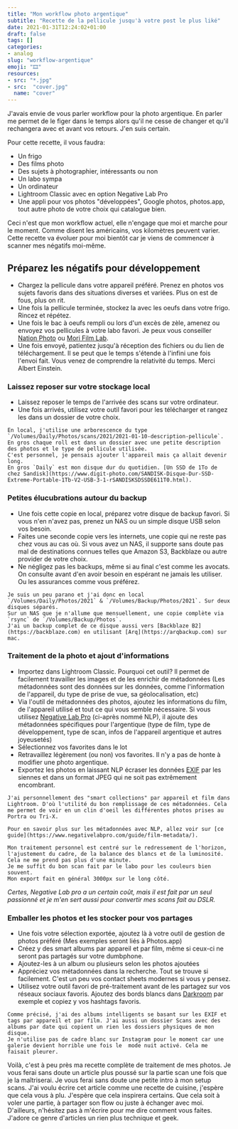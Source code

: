 ```yaml
---
title: "Mon workflow photo argentique"
subtitle: "Recette de la pellicule jusqu'à votre post le plus liké"
date: 2021-01-31T12:24:02+01:00
draft: false
tags: []
categories:
- analog
slug: "workflow-argentique"
emoji: "🎞"
resources:
- src: "*.jpg"
- src:  "cover.jpg"
  name: "cover"
---
```


J'avais envie de vous parler workflow pour la photo argentique. En parler me permet de le figer dans le temps alors qu'il ne cesse de changer et qu'il rechangera avec et avant vos retours. J'en suis certain. 

Pour cette recette, il vous faudra:
- Un frigo
- Des films photo
- Des sujets à photographier, intéressants ou non
- Un labo sympa 
- Un ordinateur
- Lightroom Classic avec en option Negative Lab Pro
- Une appli pour vos photos "développées", Google photos, photos.app, tout autre photo de votre choix qui catalogue bien.

Ceci n'est que mon workflow actuel, elle n'engage que moi et marche pour le moment. Comme disent les américains, vos kilomètres peuvent varier. Cette recette va évoluer pour moi bientôt car je viens de commencer à scanner mes négatifs moi-même.

## Préparez les négatifs pour développement

- Chargez la pellicule dans votre appareil préféré. Prenez en photos vos sujets favoris dans des situations diverses et variées. Plus on est de fous, plus on rit. 
- Une fois la pellicule terminée, stockez la avec les oeufs dans votre frigo. Rincez et répétez. 
- Une fois le bac à oeufs rempli ou lors d'un excès de zèle, amenez ou envoyez vos pellicules à votre labo favori. Je peux vous conseiller [Nation Photo](https://nationphoto.com) ou [Mori Film Lab](https://morifilmlab.com). 
- Une fois envoyé, patientez jusqu'à réception des fichiers ou du lien de téléchargement. Il se peut que le temps s'étende à l'infini une fois l'envoi fait. Vous venez de comprendre la relativité du temps. Merci Albert Einstein.

### Laissez reposer sur votre stockage local

- Laissez reposer le temps de l'arrivée des scans sur votre ordinateur. 
- Une fois arrivés, utilisez votre outil favori pour les télécharger et rangez les dans un dossier de votre choix. 

```
En local, j'utilise une arborescence du type `/Volumes/Daily/Photos/scans/2021/2021-01-10-description-pellicule`.  
En gros chaque roll est dans un dossier avec une petite description des photos et le type de pellicule utilisée.  
C'est personnel, je pensais ajouter l'appareil mais ça allait devenir long.  
En gros `Daily` est mon disque dur du quotidien. [Un SSD de 1To de chez Sandisk](https://www.digit-photo.com/SANDISK-Disque-Dur-SSD-Extreme-Portable-1Tb-V2-USB-3-1-rSANDISKSDSSDE611T0.html).
```

### Petites élucubrations autour du backup

- Une fois cette copie en local, préparez votre disque de backup favori. Si vous n'en n'avez pas, prenez un NAS ou un simple disque USB selon vos besoin. 
- Faites une seconde copie vers les internets, une copie qui ne reste pas chez vous au cas où. Si vous avez un NAS, il supporte sans doute pas mal de destinations connues telles que Amazon S3, Backblaze ou autre provider de votre choix.
- Ne négligez pas les backups, même si au final c'est comme les avocats. On consulte avant d'en avoir besoin en espérant ne jamais les utiliser. Ou les assurances comme vous préférez.

```
Je suis un peu parano et j'ai donc en local `/Volumes/Daily/Photos/2021` & `/Volumes/Backup/Photos/2021`. Sur deux disques séparés.  
Sur un NAS que je n'allume que mensuellement, une copie complète via `rsync` de `/Volumes/Backup/Photos`.  
J'ai un backup complet de ce disque aussi vers [Backblaze B2](https://backblaze.com) en utilisant [Arq](https://arqbackup.com) sur mac.  
```

### Traitement de la photo et ajout d'informations

- Importez dans Lightroom Classic. Pourquoi cet outil? Il permet de facilement travailler les images et de les enrichir de métadonnées (Les métadonnées sont des données sur les données, comme l'information de l'appareil, du type de prise de vue, sa géolocalisation, etc)
- Via l'outil de métadonnées des photos, ajoutez les informations du film, de l'appareil utilisé et tout ce qui vous semble nécessaire. Si vous utilisez [Negative Lab Pro](https://www.negativelabpro.com/) (ci-après nommé NLP), il ajoute des métadonnées spécifiques pour l'argentique (type de film, type de développement, type de scan, infos de l'appareil argentique et autres joyeusetés)
- Sélectionnez vos favorites dans le lot
- Retravaillez légèrement (ou non) vos favorites. Il n'y a pas de honte à modifier une photo argentique.
- Exportez les photos en laissant NLP écraser les données [EXIF](https://fr.wikipedia.org/wiki/Exchangeable_image_file_format) par les siennes et dans un format JPEG qui ne soit pas extrêmement encombrant.

```
J'ai personnellement des "smart collections" par appareil et film dans Lightroom. D'où l'utilité du bon remplissage de ces métadonnées. Cela me permet de voir en un clin d'oeil les différentes photos prises au Portra ou Tri-X.  

Pour en savoir plus sur les métadonnées avec NLP, allez voir sur [ce guide](https://www.negativelabpro.com/guide/film-metadata/). 

Mon traitement personnel est centré sur le redressement de l'horizon, l'ajustement du cadre, de la balance des blancs et de la luminosité. Cela ne me prend pas plus d'une minute.  
Je me suffit du bon scan fait par le labo pour les couleurs bien souvent. 
Mon export fait en général 3000px sur le long côté.  
```

*Certes, Negative Lab pro a un certain coût, mais il est fait par un seul passionné et je m'en sert aussi pour convertir mes scans fait au DSLR.*

### Emballer les photos et les stocker pour vos partages

- Une fois votre sélection exportée, ajoutez là à votre outil de gestion de photos préféré (Mes exemples seront liés à Photos.app)
- Créez y des smart albums par appareil et par film, même si ceux-ci ne seront pas partagés sur votre dumbphone.
- Ajoutez-les à un album ou plusieurs selon les photos ajoutées
- Appréciez vos métadonnées dans la recherche. Tout se trouve si facilement. C'est un peu vos contact sheets modernes si vous y pensez.
- Utilisez votre outil favori de pré-traitement avant de les partagez sur vos réseaux sociaux favoris. Ajoutez des bords blancs dans [Darkroom](https://darkroom.co) par exemple et copiez y vos hashtags favoris.

```
Comme précisé, j'ai des albums intelligents se basant sur les EXIF et tags par appareil et par film. J'ai aussi un dossier Scans avec des albums par date qui copient un rien les dossiers physiques de mon disque.  
Je n'utilise pas de cadre blanc sur Instagram pour le moment car une galerie devient horrible une fois le  mode nuit activé. Cela me faisait pleurer.  
```

Voilà, c'est à peu près ma recette complète de traitement de mes photos. Je vous ferai sans doute un article plus poussé sur la partie scan une fois que je la maîtriserai. Je vous ferai sans doute une petite intro à mon setup scans. J'ai voulu écrire cet article comme une recette de cuisine, j'espère que cela vous à plu. J'espère que cela inspirera certains. Que cela soit à voler une partie, à partager son flow ou juste à échanger avec moi. D'ailleurs, n'hésitez pas à m'écrire pour me dire comment vous faites. J'adore ce genre d'articles un rien plus technique et geek.